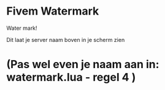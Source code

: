 # Fivem Watermark

Water mark!

Dit laat je server naam boven in je scherm zien

# (Pas wel even je naam aan in: watermark.lua - regel 4 )